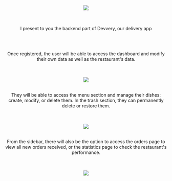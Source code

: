 <center>
  <img src="https://github.com/AndreazzaRiccardo/devvery-frontend/assets/136316597/e5d24fbf-3528-4a08-94ee-cc6270cc45dd" />
<center/>
<br><br>
<p>I present to you the backend part of Devvery, our delivery app</p>
<br><br>
<p>Once registered, the user will be able to access the dashboard and modify their own data as well as the restaurant's data.</p>
<br><br>
<img src="https://github.com/AndreazzaRiccardo/devvery-backend/assets/136316597/8cee632b-b6cb-4bf9-a9ff-b306afaafeb9" />
<br><br>
<p>They will be able to access the menu section and manage their dishes: create, modify, or delete them. In the trash section, they can permanently delete or restore them.</p>
<br><br>
<img src="https://github.com/AndreazzaRiccardo/devvery-backend/assets/136316597/b03aa1c8-a6a8-4524-b3e1-e609d82e6e65" />
<br><br>
<p>From the sidebar, there will also be the option to access the orders page to view all new orders received, or the statistics page to check the restaurant's performance.</p>
<br><br>
<img src="https://github.com/AndreazzaRiccardo/devvery-backend/assets/136316597/e9fcd834-3964-4f36-8731-f87d93f9233c" />
